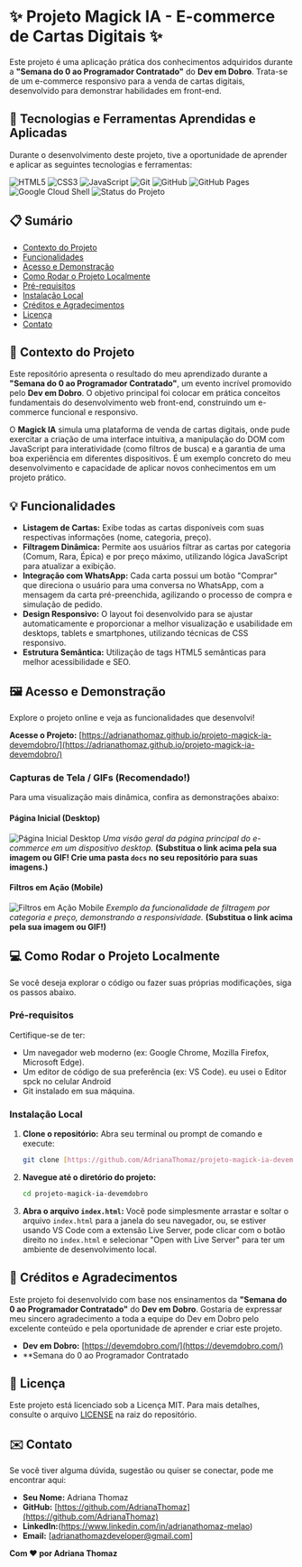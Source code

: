 # ✨ Projeto Magick IA - E-commerce de Cartas Digitais ✨

Este projeto é uma aplicação prática dos conhecimentos adquiridos durante a **"Semana do 0 ao Programador Contratado"** do **Dev em Dobro**. Trata-se de um e-commerce responsivo para a venda de cartas digitais, desenvolvido para demonstrar habilidades em front-end.

## 🚀 Tecnologias e Ferramentas Aprendidas e Aplicadas

Durante o desenvolvimento deste projeto, tive a oportunidade de aprender e aplicar as seguintes tecnologias e ferramentas:

![HTML5](https://img.shields.io/badge/HTML5-E34F26?style=for-the-badge&logo=html5&logoColor=white)
![CSS3](https://img.shields.io/badge/CSS3-1572B6?style=for-the-badge&logo=css3&logoColor=white)
![JavaScript](https://img.shields.io/badge/JavaScript-F7DF1E?style=for-the-badge&logo=javascript&logoColor=black)
![Git](https://img.shields.io/badge/Git-F05032?style=for-the-badge&logo=git&logoColor=white)
![GitHub](https://img.shields.io/badge/GitHub-100000?style=for-the-badge&logo=github&logoColor=white)
![GitHub Pages](https://img.shields.io/badge/GitHub%20Pages-222222?style=for-the-badge&logo=github&logoColor=white)
![Google Cloud Shell](https://img.shields.io/badge/Google%20Cloud-4285F4?style=for-the-badge&logo=googlecloud&logoColor=white)
![Status do Projeto](https://img.shields.io/badge/Status-Concluído-brightgreen)


## 📋 Sumário

* [Contexto do Projeto](#-contexto-do-projeto)
* [Funcionalidades](#-funcionalidades)
* [Acesso e Demonstração](#-acesso-e-demonstração)
* [Como Rodar o Projeto Localmente](#-como-rodar-o-projeto-localmente)
* [Pré-requisitos](#-pré-requisitos)
* [Instalação Local](#-instalação-local)
* [Créditos e Agradecimentos](#-créditos-e-agradecimentos)
* [Licença](#-licença)
* [Contato](#-contato)


## 🌟 Contexto do Projeto

Este repositório apresenta o resultado do meu aprendizado durante a **"Semana do 0 ao Programador Contratado"**, um evento incrível promovido pelo **Dev em Dobro**. O objetivo principal foi colocar em prática conceitos fundamentais do desenvolvimento web front-end, construindo um e-commerce funcional e responsivo.

O **Magick IA** simula uma plataforma de venda de cartas digitais, onde pude exercitar a criação de uma interface intuitiva, a manipulação do DOM com JavaScript para interatividade (como filtros de busca) e a garantia de uma boa experiência em diferentes dispositivos. É um exemplo concreto do meu desenvolvimento e capacidade de aplicar novos conhecimentos em um projeto prático.


## 💡 Funcionalidades

* **Listagem de Cartas:** Exibe todas as cartas disponíveis com suas respectivas informações (nome, categoria, preço).
* **Filtragem Dinâmica:** Permite aos usuários filtrar as cartas por categoria (Comum, Rara, Épica) e por preço máximo, utilizando lógica JavaScript para atualizar a exibição.
* **Integração com WhatsApp:** Cada carta possui um botão "Comprar" que direciona o usuário para uma conversa no WhatsApp, com a mensagem da carta pré-preenchida, agilizando o processo de compra e simulação de pedido.
* **Design Responsivo:** O layout foi desenvolvido para se ajustar automaticamente e proporcionar a melhor visualização e usabilidade em desktops, tablets e smartphones, utilizando técnicas de CSS responsivo.
* **Estrutura Semântica:** Utilização de tags HTML5 semânticas para melhor acessibilidade e SEO.


## 🖼️ Acesso e Demonstração

Explore o projeto online e veja as funcionalidades que desenvolvi!

**Acesse o Projeto:** [https://adrianathomaz.github.io/projeto-magick-ia-devemdobro/](https://adrianathomaz.github.io/projeto-magick-ia-devemdobro/)

### Capturas de Tela / GIFs (Recomendado!)

Para uma visualização mais dinâmica, confira as demonstrações abaixo:

#### Página Inicial (Desktop)
![Página Inicial Desktop](https://github.com/AdrianaThomaz/projeto-magick-ia-devemdobro/blob/main/docs/homepage-desktop.png?raw=true)
*Uma visão geral da página principal do e-commerce em um dispositivo desktop.*
**(Substitua o link acima pela sua imagem ou GIF! Crie uma pasta `docs` no seu repositório para suas imagens.)**

#### Filtros em Ação (Mobile)
![Filtros em Ação Mobile](https://github.com/AdrianaThomaz/projeto-magick-ia-devemdobro/blob/main/docs/filters-mobile-gif.gif?raw=true)
*Exemplo da funcionalidade de filtragem por categoria e preço, demonstrando a responsividade.*
**(Substitua o link acima pela sua imagem ou GIF!)**


## 💻 Como Rodar o Projeto Localmente

Se você deseja explorar o código ou fazer suas próprias modificações, siga os passos abaixo.

### Pré-requisitos

Certifique-se de ter:

* Um navegador web moderno (ex: Google Chrome, Mozilla Firefox, Microsoft Edge).
* Um editor de código de sua preferência (ex: VS Code). eu usei o Editor spck no celular Android  
* Git instalado em sua máquina.

### Instalação Local

1.  **Clone o repositório:**
    Abra seu terminal ou prompt de comando e execute:
    ```bash
    git clone [https://github.com/AdrianaThomaz/projeto-magick-ia-devemdobro.git](https://github.com/AdrianaThomaz/projeto-magick-ia-devemdobro.git)
    ```

2.  **Navegue até o diretório do projeto:**
    ```bash
    cd projeto-magick-ia-devemdobro
    ```

3.  **Abra o arquivo `index.html`:**
    Você pode simplesmente arrastar e soltar o arquivo `index.html` para a janela do seu navegador, ou, se estiver usando VS Code com a extensão Live Server, pode clicar com o botão direito no `index.html` e selecionar "Open with Live Server" para ter um ambiente de desenvolvimento local.



## 🙏 Créditos e Agradecimentos

Este projeto foi desenvolvido com base nos ensinamentos da **"Semana do 0 ao Programador Contratado"** do **Dev em Dobro**. Gostaria de expressar meu sincero agradecimento a toda a equipe do Dev em Dobro pelo excelente conteúdo e pela oportunidade de aprender e criar este projeto.

* **Dev em Dobro:** [https://devemdobro.com/](https://devemdobro.com/)
* **Semana do 0 ao Programador Contratado 


## 📄 Licença

Este projeto está licenciado sob a Licença MIT. Para mais detalhes, consulte o arquivo [LICENSE](LICENSE) na raiz do repositório.


## ✉️ Contato

Se você tiver alguma dúvida, sugestão ou quiser se conectar, pode me encontrar aqui:

* **Seu Nome:** Adriana Thomaz
* **GitHub:** [https://github.com/AdrianaThomaz](https://github.com/AdrianaThomaz)
* **LinkedIn:**(https://www.linkedin.com/in/adrianathomaz-melao) 
* **Email:** [adrianathomazdeveloper@gmail.com] 



**Com ❤️ por Adriana Thomaz**
